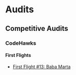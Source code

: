 # Audits


## Competitive Audits

### CodeHawks

#### First Flights

- [First Flight #13: Baba Marta](First-Flight-#13_-Baba-Marta.md)
